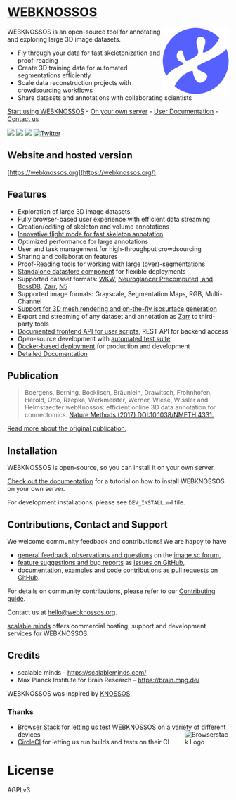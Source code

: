 # [WEBKNOSSOS](https://webknossos.org/)
<img align="right" src="https://raw.githubusercontent.com/scalableminds/webknossos/master/public/images/icon-only.svg" alt="WEBKNOSSOS Logo" width="150" />
WEBKNOSSOS is an open-source tool for annotating and exploring large 3D image datasets.

* Fly through your data for fast skeletonization and proof-reading
* Create 3D training data for automated segmentations efficiently
* Scale data reconstruction projects with crowdsourcing workflows
* Share datasets and annotations with collaborating scientists

[Start using WEBKNOSSOS](https://webknossos.org) - [On your own server](https://docs.webknossos.org/webknossos/installation.html) - [User Documentation](https://docs.webknossos.org) - [Contact us](mailto:hello@webknossos.org)

[![](https://img.shields.io/circleci/project/github/scalableminds/webknossos/master.svg?logo=circleci)](https://circleci.com/gh/scalableminds/webknossos)
[![](https://img.shields.io/github/release/scalableminds/webknossos.svg)](https://github.com/scalableminds/webknossos/releases/latest)
[![](https://img.shields.io/github/license/scalableminds/webknossos.svg?colorB=success)](https://github.com/scalableminds/webknossos/blob/master/LICENSE)
[![Twitter](https://img.shields.io/twitter/url/http/webknossos.svg?style=social)](https://twitter.com/webknossos)

## Website and hosted version
[https://webknossos.org](https://webknossos.org/)

## Features
* Exploration of large 3D image datasets
* Fully browser-based user experience with efficient data streaming
* Creation/editing of skeleton and volume annotations
* [Innovative flight mode for fast skeleton annotation](https://www.nature.com/articles/nmeth.4331)
* Optimized performance for large annotations
* User and task management for high-throughput crowdsourcing
* Sharing and collaboration features
* Proof-Reading tools for working with large (over)-segmentations
* [Standalone datastore component](https://github.com/scalableminds/webknossos/tree/master/webknossos-datastore) for flexible deployments
* Supported dataset formats: [WKW](https://github.com/scalableminds/webknossos-wrap), [Neuroglancer Precomputed, and BossDB](https://github.com/scalableminds/webknossos-connect), [Zarr](https://zarr.dev), [N5](https://github.com/saalfeldlab/n5)
* Supported image formats: Grayscale, Segmentation Maps, RGB, Multi-Channel
* [Support for 3D mesh rendering and on-the-fly isosurface generation](https://docs.webknossos.org/webknossos/mesh_visualization.html)
* Export and streaming of any dataset and annotation as [Zarr](https://zarr.dev) to third-party tools
* [Documented frontend API for user scripts](https://webknossos.org/assets/docs/frontend-api/index.html), REST API for backend access
* Open-source development with [automated test suite](https://circleci.com/gh/scalableminds/webknossos)
* [Docker-based deployment](https://hub.docker.com/r/scalableminds/webknossos/) for production and development
* [Detailed Documentation](https://docs.webknossos.org)

## Publication
> Boergens, Berning, Bocklisch, Bräunlein, Drawitsch, Frohnhofen, Herold, Otto, Rzepka, Werkmeister, Werner, Wiese, Wissler and Helmstaedter
> webKnossos: efficient online 3D data annotation for connectomics.
> [Nature Methods (2017) DOI:10.1038/NMETH.4331.](https://www.nature.com/articles/nmeth.4331)

[Read more about the original publication.](https://publication.webknossos.org)

## Installation
WEBKNOSSOS is open-source, so you can install it on your own server.

[Check out the documentation](https://docs.webknossos.org/webknossos/installation.html) for a tutorial on how to install WEBKNOSSOS on your own server.

For development installations, please see `DEV_INSTALL.md` file.

## Contributions, Contact and Support
We welcome community feedback and contributions! We are happy to have

* [general feedback, observations and questions](#feedback-observations-and-questions) on the [image.sc forum](https://forum.image.sc/tag/webknossos),
* [feature suggestions and bug reports](#issues-feature-suggestions-and-bug-reports) as [issues on GitHub](https://github.com/scalableminds/webknossos/issues/new),
* [documentation, examples and code contributions](#pull-requests-docs-and-code-contributions) as [pull requests on GitHub](https://github.com/scalableminds/webknossos/compare).

For details on community contributions, please refer to our [Contributing guide](./Contributing_Guide.md).

Contact us at [hello@webknossos.org](mailto:hello@webknossos.org).

[scalable minds](https://scalableminds.com) offers commercial hosting, support and development services for WEBKNOSSOS.


## Credits
* scalable minds - https://scalableminds.com/
* Max Planck Institute for Brain Research – https://brain.mpg.de/

WEBKNOSSOS was inspired by [KNOSSOS](https://knossos.app).

### Thanks
* [Browser Stack](https://www.browserstack.com/) for letting us test WEBKNOSSOS on a variety of different devices
  <a href="https://www.browserstack.com/"><img src="https://avatars.githubusercontent.com/u/1119453?s=200&v=4" width=100 alt="Browserstack Logo" align="right"></a>
* [CircleCI](https://circleci.com/gh/scalableminds/webknossos) for letting us run builds and tests on their CI

# License
AGPLv3
